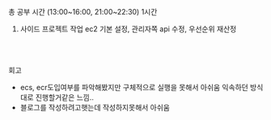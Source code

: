 총 공부 시간 (13:00~16:00, 21:00~22:30)  1시간

1. 사이드 프로젝트 작업
ec2 기본 설정, 관리자쪽 api 수정, 우선순위 재산정




<br />
<br />

회고
- ecs, ecr도입여부를 파악해봤지만 구체적으로 실행을 못해서 아쉬움
익속하던 방식대로 진행할거같은 느낌..
- 블로그를 작성하려고햇는데 작성하지못해서 아쉬움
